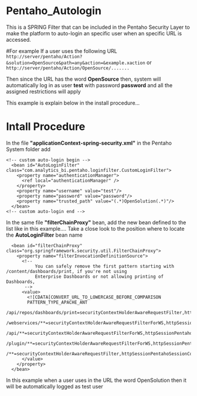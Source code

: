 Pentaho_Autologin
=================

This is a SPRING Filter that can be included in the Pentaho Security Layer to make the platform to auto-login an specific user when an specific URL is accessed.

#For example
If a user uses the following URL
`http://server/pentaho/Action?&solution=OpenSource&path=any&action=&example.xaction`
or
`http://server/pentaho/Action/OpenSource/.......`

Then since the URL has the word **OpenSource** then, system will automatically log in as user **test** with password **password** and all the assigned restrictions will apply

This example is explain below in the install procedure...

Intall Procedure
================

In the file **"applicationContext-spring-security.xml"** in the Pentaho System folder add

```
<!-- custom auto-login begin -->
  <bean id="AutoLoginFilter" class="com.analytics_bi.pentaho.loginfilter.CustomLoginFilter">
    <property name="authenticationManager">
      <ref local="authenticationManager" />
    </property>
    <property name="username" value="test"/>
    <property name="password" value="password"/>
    <property name="trusted_path" value="(.*)OpenSolution(.*)"/>
  </bean>
<!-- custom auto-login end -->
```

In the same file **"filterChainProxy"** bean, add the new bean defined to the list like in this
example…. Take a close look to the position where to locate the **AutoLoginFilter** bean name

```
  <bean id="filterChainProxy" class="org.springframework.security.util.FilterChainProxy">
    <property name="filterInvocationDefinitionSource">
      <!--
           You can safely remove the first pattern starting with /content/dashboards/print, if you're not using
           Enterprise Dashboards or not allowing printing of Dashboards,
       -->
      <value>
        <![CDATA[CONVERT_URL_TO_LOWERCASE_BEFORE_COMPARISON
        PATTERN_TYPE_APACHE_ANT
        /api/repos/dashboards/print=securityContextHolderAwareRequestFilter,httpSessionPentahoSessionContextIntegrationFilter,httpSessionContextIntegrationFilter,preAuthenticatedSecurityFilter,httpSessionReuseDetectionFilter,logoutFilter,authenticationProcessingFilter,basicProcessingFilter,requestParameterProcessingFilter,anonymousProcessingFilter,exceptionTranslationFilter,filterInvocationInterceptor
        /webservices/**=securityContextHolderAwareRequestFilterForWS,httpSessionPentahoSessionContextIntegrationFilter,httpSessionContextIntegrationFilter,basicProcessingFilter,anonymousProcessingFilter,exceptionTranslationFilterForWS,filterInvocationInterceptorForWS
        /api/**=securityContextHolderAwareRequestFilterForWS,httpSessionPentahoSessionContextIntegrationFilter,httpSessionContextIntegrationFilter,AutoLoginFilter,basicProcessingFilter,anonymousProcessingFilter,exceptionTranslationFilterForWS,filterInvocationInterceptorForWS
        /plugin/**=securityContextHolderAwareRequestFilterForWS,httpSessionPentahoSessionContextIntegrationFilter,httpSessionContextIntegrationFilter,AutoLoginFilter,basicProcessingFilter,anonymousProcessingFilter,exceptionTranslationFilterForWS,filterInvocationInterceptorForWS
        /**=securityContextHolderAwareRequestFilter,httpSessionPentahoSessionContextIntegrationFilter,httpSessionContextIntegrationFilter,httpSessionReuseDetectionFilter,logoutFilter,AutoLoginFilter,authenticationProcessingFilter,basicProcessingFilter,requestParameterProcessingFilter,anonymousProcessingFilter,exceptionTranslationFilter,filterInvocationInterceptor]]>
      </value>
    </property>
  </bean>
```

In this example when a user uses in the URL the word OpenSolution then it will be automatically logged as test user
